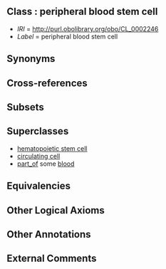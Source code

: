 
## Class : peripheral blood stem cell

 * *IRI* = http://purl.obolibrary.org/obo/CL_0002246
 * *Label* = peripheral blood stem cell

## Synonyms


## Cross-references


## Subsets


## Superclasses

 * [hematopoietic stem cell](../../CL/37/CL_0000037.md)
 * [circulating cell](../../CL/80/CL_0000080.md)
 * [part_of](../../BFO/50/BFO_0000050.md) some [blood](../../UBERON/78/UBERON_0000178.md)

## Equivalencies


## Other Logical Axioms


## Other Annotations


## External Comments

